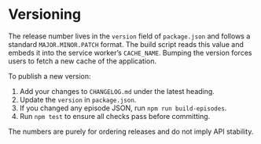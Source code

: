# Versioning

The release number lives in the `version` field of `package.json` and follows a
standard `MAJOR.MINOR.PATCH` format. The build script reads this value and
embeds it into the service worker’s `CACHE_NAME`. Bumping the version forces
users to fetch a new cache of the application.

To publish a new version:

1. Add your changes to `CHANGELOG.md` under the latest heading.
2. Update the `version` in `package.json`.
3. If you changed any episode JSON, run `npm run build-episodes`.
4. Run `npm test` to ensure all checks pass before committing.

The numbers are purely for ordering releases and do not imply API stability.
